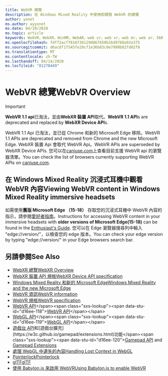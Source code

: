 ```yaml
---
title: WebVR 總覽
description: 在 Windows Mixed Reality 中使用和開發 WebVR 的總覽
author: yonet
ms.author: ayyonet
ms.date: 04/10/2020
ms.topic: article
keywords: WebVR，WebXR，WinMR，WebAR，web vr，web xr，web mr，web ar，360，360 video，360影片，360相片，360相片，360內容，沉浸式 web，immersiveweb，IW
ms.openlocfilehash: fdff2acf7816f36129d867650b16d9760a92e375
ms.sourcegitcommit: d6ac8f1f545fe20cf1e36b83c0e7998b82fd02f8
ms.translationtype: MT
ms.contentlocale: zh-TW
ms.lasthandoff: 04/14/2020
ms.locfileid: "81278449"
---
```

# <a name="webvr-overview"></a><span data-ttu-id="d16ee-104">WebVR 總覽</span><span class="sxs-lookup"><span data-stu-id="d16ee-104">WebVR Overview</span></span>

> [!IMPORTANT]
> <span data-ttu-id="d16ee-105">**WebVR 1.1 api**已淘汰，並由**WebXR 裝置 API**取代。</span><span class="sxs-lookup"><span data-stu-id="d16ee-105">**WebVR 1.1 API**s are deprecated and replaced by **WebXR Device API**s.</span></span>

<span data-ttu-id="d16ee-106">WebVR 1.1 Api 已淘汰，並已從 Chrome 和新的 Microsoft Edge 移除。</span><span class="sxs-lookup"><span data-stu-id="d16ee-106">WebVR 1.1 APIs are deprecated and removed from Chrome and the new Microsoft Edge.</span></span> <span data-ttu-id="d16ee-107">WebXR 裝置 Api 會取代 WebVR Api。</span><span class="sxs-lookup"><span data-stu-id="d16ee-107">WebVR APIs are superseded by WebXR Device APIs.</span></span> <span data-ttu-id="d16ee-108">您可以在[caniuse.com](https://caniuse.com/#search=webvr)上查看目前支援 WebVR api 的瀏覽器清單。</span><span class="sxs-lookup"><span data-stu-id="d16ee-108">You can check the list of browsers currently supporting WebVR APIs on [caniuse.com](https://caniuse.com/#search=webvr).</span></span>

## <a name="viewing-webvr-content-in-windows-mixed-reality-immersive-headsets"></a><span data-ttu-id="d16ee-109">在 Windows Mixed Reality 沉浸式耳機中觀看 WebVR 內容</span><span class="sxs-lookup"><span data-stu-id="d16ee-109">Viewing WebVR content in Windows Mixed Reality immersive headsets</span></span>

<span data-ttu-id="d16ee-110">如需使用**舊版 Microsoft Edge （15-18）** 存取您的沉浸式耳機中 WebVR 內容的指示，請參閱[愛好者指南](https://docs.microsoft.com/windows/mixed-reality/enthusiast-guide/webvr)。</span><span class="sxs-lookup"><span data-stu-id="d16ee-110">Instructions for accessing WebVR content in your immersive headsets with **older versions of Microsoft Edge(15-18)** can be found in the [Enthusiast's Guide](https://docs.microsoft.com/windows/mixed-reality/enthusiast-guide/webvr).</span></span> <span data-ttu-id="d16ee-111">您可以在 Edge 瀏覽器搜尋列中輸入 "edge://version/"，以檢查您的 edge 版本。</span><span class="sxs-lookup"><span data-stu-id="d16ee-111">You can check your edge version by typing "edge://version/" in your Edge browsers search bar.</span></span>

## <a name="see-also"></a><span data-ttu-id="d16ee-112">另請參閱</span><span class="sxs-lookup"><span data-stu-id="d16ee-112">See Also</span></span>

* [<span data-ttu-id="d16ee-113">WebXR 總覽</span><span class="sxs-lookup"><span data-stu-id="d16ee-113">WebXR Overview</span></span>](webxr-overview.md)
* [<span data-ttu-id="d16ee-114">WebXR 裝置 API 規格</span><span class="sxs-lookup"><span data-stu-id="d16ee-114">WebXR Device API specification</span></span>](https://immersive-web.github.io/webxr/)
* [<span data-ttu-id="d16ee-115">Windows Mixed Reality 和新的 Microsoft Edge</span><span class="sxs-lookup"><span data-stu-id="d16ee-115">Windows Mixed Reality and the new Microsoft Edge</span></span>](https://docs.microsoft.com/windows/mixed-reality/new-microsoft-edge)
* [<span data-ttu-id="d16ee-116">WebVR 資訊</span><span class="sxs-lookup"><span data-stu-id="d16ee-116">WebVR information</span></span>](https://webvr.info)
* [<span data-ttu-id="d16ee-117">WebVR 規格</span><span class="sxs-lookup"><span data-stu-id="d16ee-117">WebVR specification</span></span>](https://w3c.github.io/webvr/)
* <span data-ttu-id="d16ee-118">[WebVR API](https://msdn.microsoft.com/library/mt806281(v=vs.85).aspx)</span><span class="sxs-lookup"><span data-stu-id="d16ee-118">[WebVR API](https://msdn.microsoft.com/library/mt806281(v=vs.85).aspx)</span></span>
* <span data-ttu-id="d16ee-119">[WebGL API](https://msdn.microsoft.com/library/bg182648(v=vs.85).aspx)</span><span class="sxs-lookup"><span data-stu-id="d16ee-119">[WebGL API](https://msdn.microsoft.com/library/bg182648(v=vs.85).aspx)</span></span>
* <span data-ttu-id="d16ee-120">[遊戲台 API](https://msdn.microsoft.com/library/dn743630(v=vs.85).aspx)和[遊戲台擴充](https://w3c.github.io/gamepad/extensions.html)功能</span><span class="sxs-lookup"><span data-stu-id="d16ee-120">[Gamepad API](https://msdn.microsoft.com/library/dn743630(v=vs.85).aspx) and [Gamepad Extensions](https://w3c.github.io/gamepad/extensions.html)</span></span>
* [<span data-ttu-id="d16ee-121">處理 WebGL 中遺失的內容</span><span class="sxs-lookup"><span data-stu-id="d16ee-121">Handling Lost Context in WebGL</span></span>](https://www.khronos.org/webgl/wiki/HandlingContextLost)
* [<span data-ttu-id="d16ee-122">Pointerlock</span><span class="sxs-lookup"><span data-stu-id="d16ee-122">Pointerlock</span></span>](https://www.w3.org/TR/pointerlock/)
* [<span data-ttu-id="d16ee-123">glTF</span><span class="sxs-lookup"><span data-stu-id="d16ee-123">glTF</span></span>](https://www.khronos.org/gltf)
* [<span data-ttu-id="d16ee-124">使用 Babylon.js 來啟用 WebVR</span><span class="sxs-lookup"><span data-stu-id="d16ee-124">Using Babylon.js to enable WebVR</span></span>](https://docs.microsoft.com/windows/uwp/get-started/adding-webvr-to-a-babylonjs-game)
